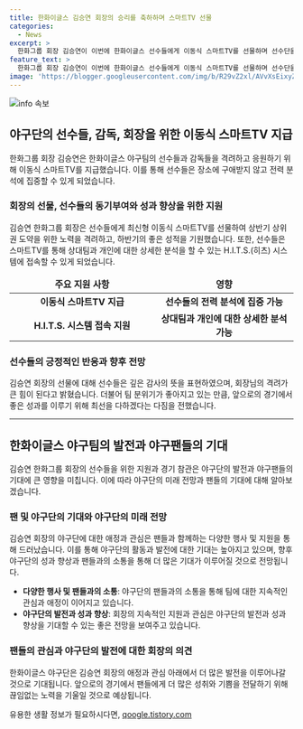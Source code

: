 ```yaml
---
title: 한화이글스 김승연 회장의 승리를 축하하며 스마트TV 선물
categories:
  - News
excerpt: >
  한화그룹 회장 김승연이 이번에 한화이글스 선수들에게 이동식 스마트TV를 선물하며 선수단을 격려했다. 김 회장은 5차례 이글스파크를 방문하며 선수들과 팬들을 응원했고, 선수들은 이를 통해 향후 세부적인 전력 분석과 개인 훈련에 활용할 수 있게 되었다. 김 회장의 지원으로 선수들은 더 많은 기회와 자유로운 의견 개진이 가능해졌고, 이에 대해 구단 관계자는 매우 긍정적인 평가를 내비쳤다. 선수단은 김 회장의 선물에 대해 감사의 뜻을 표했고, 팀 분위기가 좋아지고 있는 만큼 팬들에게 좋은 경기를 보여줄 것이라고 다짐했다.
feature_text: >
  한화그룹 회장 김승연이 이번에 한화이글스 선수들에게 이동식 스마트TV를 선물하며 선수단을 격려했다. 김 회장은 5차례 이글스파크를 방문하며 선수들과 팬들을 응원했고, 선수들은 이를 통해 향후 세부적인 전력 분석과 개인 훈련에 활용할 수 있게 되었다. 김 회장의 지원으로 선수들은 더 많은 기회와 자유로운 의견 개진이 가능해졌고, 이에 대해 구단 관계자는 매우 긍정적인 평가를 내비쳤다. 선수단은 김 회장의 선물에 대해 감사의 뜻을 표했고, 팀 분위기가 좋아지고 있는 만큼 팬들에게 좋은 경기를 보여줄 것이라고 다짐했다.
image: 'https://blogger.googleusercontent.com/img/b/R29vZ2xl/AVvXsEixyZcFfHzMRdzZMjFBmAUKJYCLCGyLL1o632UiGVXcaFdKo_bkvkuCioo0uUKlGfBVcT3P84aROyZIXSBEx3Aw5nCQ3pTgDom1WDC4m8eifvWiAmWEEVb4x6G_l8C0QH225ldMjyaFvpxGEBGNO37VmDTDMHGhJPq73UglMfDca1-0aw/s1600/blogspot.png'
---
```


<p><img src="https://blogger.googleusercontent.com/img/b/R29vZ2xl/AVvXsEixyZcFfHzMRdzZMjFBmAUKJYCLCGyLL1o632UiGVXcaFdKo_bkvkuCioo0uUKlGfBVcT3P84aROyZIXSBEx3Aw5nCQ3pTgDom1WDC4m8eifvWiAmWEEVb4x6G_l8C0QH225ldMjyaFvpxGEBGNO37VmDTDMHGhJPq73UglMfDca1-0aw/s1600/blogspot.png" alt="info 속보" /></p>

<h2 data-ke-size="size26">야구단의 선수들, 감독, 회장을 위한 이동식 스마트TV 지급</h2>

<p data-ke-size="size16">한화그룹 회장 김승연은 한화이글스 야구팀의 선수들과 감독들을 격려하고 응원하기 위해 이동식 스마트TV를 지급했습니다. 이를 통해 선수들은 장소에 구애받지 않고 전력 분석에 집중할 수 있게 되었습니다.</p>

<h3>회장의 선물, 선수들의 동기부여와 성과 향상을 위한 지원</h3>

<p data-ke-size="size16">김승연 한화그룹 회장은 선수들에게 최신형 이동식 스마트TV를 선물하여 상반기 상위권 도약을 위한 노력을 격려하고, 하반기의 좋은 성적을 기원했습니다. 또한, 선수들은 스마트TV를 통해 상대팀과 개인에 대한 상세한 분석을 할 수 있는 H.I.T.S.(히츠) 시스템에 접속할 수 있게 되었습니다.</p>

<table>
  <thead>
    <tr>
      <td style="text-align: center; width: 317px;"><b>주요 지원 사항</b></td>
      <td style="text-align: center; width: 317px;"><b>영향</b></td>
    </tr>
  </thead>
  <tbody>
    <tr>
      <td style="text-align: center; height: 17px;"><b>이동식 스마트TV 지급</b></td>
      <td style="text-align: center; height: 17px;"><b>선수들의 전력 분석에 집중 가능</b></td>
    </tr>
    <tr>
      <td style="text-align: center; height: 17px;"><b>H.I.T.S. 시스템 접속 지원</b></td>
      <td style="text-align: center; height: 17px;"><b>상대팀과 개인에 대한 상세한 분석 가능</b></td>
    </tr>
  </tbody>
</table>

<h3>선수들의 긍정적인 반응과 향후 전망</h3>

<p data-ke-size="size16">김승연 회장의 선물에 대해 선수들은 깊은 감사의 뜻을 표현하였으며, 회장님의 격려가 큰 힘이 된다고 밝혔습니다. 더불어 팀 분위기가 좋아지고 있는 만큼, 앞으로의 경기에서 좋은 성과를 이루기 위해 최선을 다하겠다는 다짐을 전했습니다.</p>

<hr>

<h2 data-ke-size="size26">한화이글스 야구팀의 발전과 야구팬들의 기대</h2>

<p data-ke-size="size16">김승연 한화그룹 회장의 선수들을 위한 지원과 경기 참관은 야구단의 발전과 야구팬들의 기대에 큰 영향을 미칩니다. 이에 따라 야구단의 미래 전망과 팬들의 기대에 대해 알아보겠습니다.</p>

<h3>팬 및 야구단의 기대와 야구단의 미래 전망</h3>

<p data-ke-size="size16">김승연 회장의 야구단에 대한 애정과 관심은 팬들과 함께하는 다양한 행사 및 지원을 통해 드러났습니다. 이를 통해 야구단의 활동과 발전에 대한 기대는 높아지고 있으며, 향후 야구단의 성과 향상과 팬들과의 소통을 통해 더 많은 기대가 이루어질 것으로 전망됩니다.</p>

<ul>
  <li><b>다양한 행사 및 팬들과의 소통</b>: 야구단의 팬들과의 소통을 통해 팀에 대한 지속적인 관심과 애정이 이어지고 있습니다.</li>
  <li><b>야구단의 발전과 성과 향상</b>: 회장의 지속적인 지원과 관심은 야구단의 발전과 성과 향상을 기대할 수 있는 좋은 전망을 보여주고 있습니다.</li>
</ul>

<h3>팬들의 관심과 야구단의 발전에 대한 회장의 의견</h3>

<p data-ke-size="size16">한화이글스 야구단은 김승연 회장의 애정과 관심 아래에서 더 많은 발전을 이루어나갈 것으로 기대됩니다. 앞으로의 경기에서 팬들에게 더 많은 성취와 기쁨을 전달하기 위해 끊임없는 노력을 기울일 것으로 예상됩니다.</p>
유용한 생활 정보가 필요하시다면, <a href="https://qoogle.tistory.com" rel="dofollow">qoogle.tistory.com</a>


